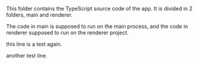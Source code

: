 This folder contains the TypeScript source code of the app.
It is divided in 2 folders, main and renderer.

The code in main is supposed to run on the main process, and the code in renderer supposed
to run on the renderer project.

this line is a test again.

another test line.
